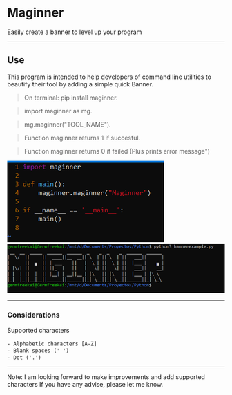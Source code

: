 # Maginner
Easily create a banner to level up your program

---
## Use

This program is intended to help developers of command line utilities to beautify their tool by adding a simple quick Banner.

> On terminal: pip install maginner.

> import maginner as mg.

> mg.maginner("TOOL_NAME").

> Function maginner returns 1 if succesful. 

> Function maginner returns 0 if failed (Plus prints error message")

![Code](./img/code.PNG)
![Output](./img//output.PNG)

---
### Considerations 

Supported characters
```
- Alphabetic characters [A-Z]
- Blank spaces (' ')
- Dot ('.')
```

---
Note: I am looking forward to make improvements and add supported characters
If you have any advise, please let me know. 